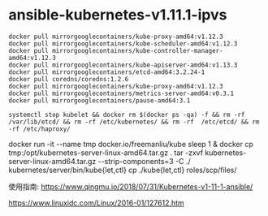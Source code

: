 # ansible-kubernetes-v1.11.1-ipvs

```shell
docker pull mirrorgooglecontainers/kube-proxy-amd64:v1.12.3
docker pull mirrorgooglecontainers/kube-scheduler-amd64:v1.12.3
docker pull mirrorgooglecontainers/kube-controller-manager-amd64:v1.12.3
docker pull mirrorgooglecontainers/kube-apiserver-amd64:v1.13.3
docker pull mirrorgooglecontainers/etcd-amd64:3.2.24-1
docker pull coredns/coredns:1.2.6
docker pull mirrorgooglecontainers/kube-proxy-amd64:v1.12.3
docker pull mirrorgooglecontainers/metrics-server-amd64:v0.3.1
docker pull mirrorgooglecontainers/pause-amd64:3.1

systemctl stop kubelet && docker rm $(docker ps -qa) -f && rm -rf /var/lib/etcd/ && rm -rf /etc/kubernetes/ && rm -rf  /etc/etcd/ && rm -rf /etc/haproxy/
```
docker run -it --name tmp  docker.io/freemanliu/kube sleep 1 & 
docker cp tmp:/opt/kubernetes-server-linux-amd64.tar.gz .
tar -zxvf kubernetes-server-linux-amd64.tar.gz  --strip-components=3 -C ./ kubernetes/server/bin/kube{let,ctl}
cp ./kube{let,ctl} roles/scp/files/

使用指南: https://www.qingmu.io/2018/07/31/Kubernetes-v1-11-1-ansible/

https://www.linuxidc.com/Linux/2016-01/127612.htm

